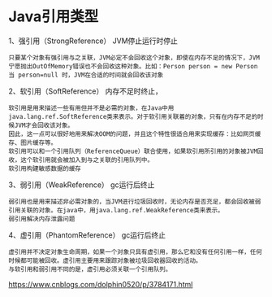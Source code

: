 # Java引用类型

1、强引用（StrongReference） JVM停止运行时停止

    只要某个对象有强引用与之关联，JVM必定不会回收这个对象，即使在内存不足的情况下，JVM宁愿抛出OutOfMemory错误也不会回收这种对象。比如：Person person = new Person
    当 person=null 时，JVM在合适的时间就会回收该对象

2、软引用（SoftReference） 内存不足时终止，

    软引用是用来描述一些有用但并不是必需的对象，在Java中用java.lang.ref.SoftReference类来表示。对于软引用关联着的对象，只有在内存不足的时候JVM才会回收该对象。
    因此，这一点可以很好地用来解决OOM的问题，并且这个特性很适合用来实现缓存：比如网页缓存、图片缓存等。
    软引用可以和一个引用队列（ReferenceQueue）联合使用，如果软引用所引用的对象被JVM回收，这个软引用就会被加入到与之关联的引用队列中。
    软引用构建敏感数据的缓存
  
3、弱引用（WeakReference） gc运行后终止
   
    弱引用也是用来描述非必需对象的，当JVM进行垃圾回收时，无论内存是否充足，都会回收被弱引用关联的对象。在java中，用java.lang.ref.WeakReference类来表示。
    弱引用解决内存泄露问题

4、虚引用（PhantomReference） gc运行后终止

    虚引用并不决定对象生命周期，如果一个对象只具有虚引用，那么它和没有任何引用一样，任何时候都可能被回收。虚引用主要用来跟踪对象被垃圾回收器回收的活动。
    与软引用和弱引用不同的是，虚引用必须关联一个引用队列。

https://www.cnblogs.com/dolphin0520/p/3784171.html